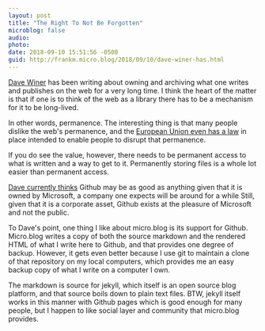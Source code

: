 ```yaml
---
layout: post
title: "The Right To Not Be Forgotten"
microblog: false
audio: 
photo: 
date: 2018-09-10 15:51:56 -0500
guid: http://frankm.micro.blog/2018/09/10/dave-winer-has.html
---
```

[Dave Winer](http://scripting.com) has been writing about owning and archiving what one writes and publishes on the web for a very long time. I think the heart of the matter is that if one is to think of the web as a library there has to be a mechanism for it to be long-lived. 

In other words, permanence. The interesting thing is that many people dislike the web's permanence, and the [European Union even has a law](https://en.wikipedia.org/wiki/Right_to_be_forgotten) in place intended to enable people to disrupt that permanence. 

If you do see the value, however, there needs to be permanent access to what is written and a way to get to it. Permanently storing files is a whole lot easier than permanent access. 

[Dave currently thinks](http://scripting.com/2018/09/10/161928.html) Github may be as good as anything given that it is owned by Microsoft, a company one expects will be around for a while Still, given that it is a corporate asset, Github exists at the pleasure of Microsoft and not the public. 

To Dave's point, one thing I like about micro.blog is its support for Github. Micro.blog writes a copy of both the source markdown and the rendered HTML of what I write here to Github, and that provides one degree of backup. However, it gets even better because I use git to maintain a clone of that repository on my local computers, which provides me an easy backup copy of what I write on a computer I own. 

The markdown is source for jekyll, which itself is an open source blog platform, and that source boils down to plain text files. BTW, jekyll itself works in this manner with Github pages which is good enough for many people, but I happen to like social layer and community that micro.blog provides.
